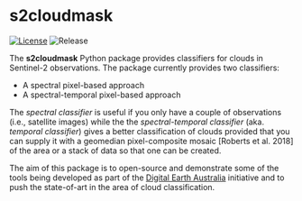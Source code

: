# s2cloudmask

[![License](https://img.shields.io/badge/License-Apache%202.0-blue.svg)](https://opensource.org/licenses/Apache-2.0) ![Release](https://img.shields.io/badge/Release-Private-ff69b4.svg)

The **s2cloudmask** Python package provides classifiers for clouds in Sentinel-2 observations. The package currently provides two classifiers:
 * A spectral pixel-based approach
 * A spectral-temporal pixel-based approach

The *spectral classifier* is useful if you only have a couple of observations (i.e., satellite images) while the the *spectral-temporal classifier* (aka. *temporal classifier*) gives a better classification of clouds provided that you can supply it with a geomedian pixel-composite mosaic [Roberts et al. 2018] of the area or a stack of data so that one can be created.

The aim of this package is to open-source and demonstrate some of the tools being developed as part of the [Digital Earth Australia](https://www.ga.gov.au/dea) initiative and to push the state-of-art in the area of cloud classification.


